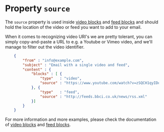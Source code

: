 # Property `source`

The `source` property is used inside <a href="/support/json/block-video">video blocks</a>
and <a href="/support/json/block-feed">feed blocks</a> and should hold the location of the
video or feed you want to add to your email.

When it comes to recognizing video URI's we are pretty tolerant, you can simply copy-and-paste a
URL to e.g. a Youtube or Vimeo video, and we'll manage to filter out the video identifier.
````json
    {
        "from" : "info@example.com",
        "subject" : "Email with a single video and feed",
        "content" : {
            "blocks" : [ {
                "type"   : "video",
                "source" : "https://www.youtube.com/watch?v=zSQCH1qyIDo"
            }, {
                "type"   : "feed",
                "source" : "http://feeds.bbci.co.uk/news/rss.xml"
            }]
        }
    }
````
For more information and more examples, please check the documentation
of <a href="/support/json/block-video">video blocks</a> and
<a href="/support/json/block-feed">feed blocks</a>.
